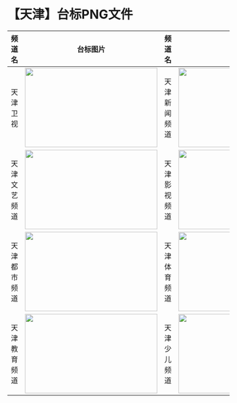# 【天津】台标PNG文件
|频道名|台标图片|频道名|台标图片|
|:---|:---:|:---|:---:|
|天津卫视|<img src="https://raw.githubusercontent.com/taksssss/TVlogo/main/img/Tianjin.png" width="300" height="180">|天津新闻频道|<img src="https://raw.githubusercontent.com/taksssss/TVlogo/main/img/Tianjin1.png" width="300" height="180">|
|天津文艺频道|<img src="https://raw.githubusercontent.com/taksssss/TVlogo/main/img/Tianjin2.png" width="300" height="180">|天津影视频道|<img src="https://raw.githubusercontent.com/taksssss/TVlogo/main/img/Tianjin3.png" width="300" height="180">|
|天津都市频道|<img src="https://raw.githubusercontent.com/taksssss/TVlogo/main/img/Tianjin4.png" width="300" height="180">|天津体育频道|<img src="https://raw.githubusercontent.com/taksssss/TVlogo/main/img/Tianjin5.png" width="300" height="180">|
|天津教育频道|<img src="https://raw.githubusercontent.com/taksssss/TVlogo/main/img/Tianjin6.png" width="300" height="180">|天津少儿频道|<img src="https://raw.githubusercontent.com/taksssss/TVlogo/main/img/Tianjin7.png" width="300" height="180">|
